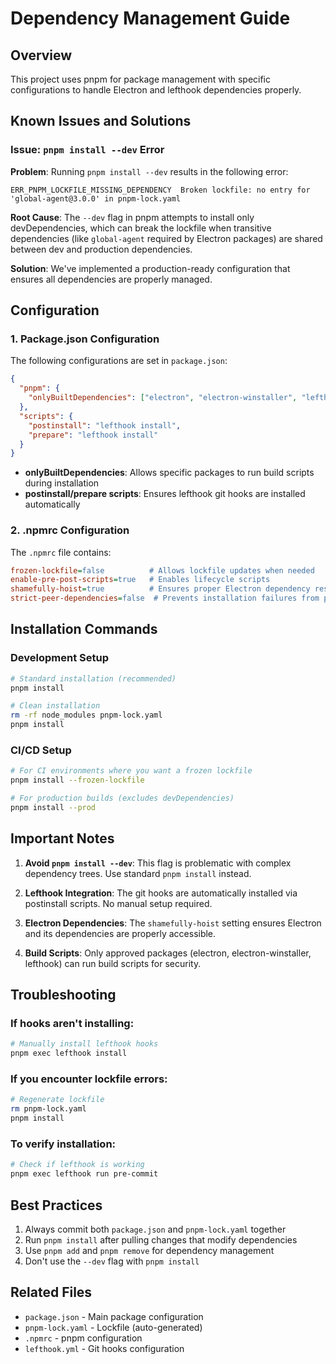 # Dependency Management Guide

## Overview

This project uses pnpm for package management with specific configurations to handle Electron and lefthook dependencies properly.

## Known Issues and Solutions

### Issue: `pnpm install --dev` Error

**Problem**: Running `pnpm install --dev` results in the following error:

```
ERR_PNPM_LOCKFILE_MISSING_DEPENDENCY  Broken lockfile: no entry for 'global-agent@3.0.0' in pnpm-lock.yaml
```

**Root Cause**: The `--dev` flag in pnpm attempts to install only devDependencies, which can break the lockfile when transitive dependencies (like `global-agent` required by Electron packages) are shared between dev and production dependencies.

**Solution**: We've implemented a production-ready configuration that ensures all dependencies are properly managed.

## Configuration

### 1. Package.json Configuration

The following configurations are set in `package.json`:

```json
{
  "pnpm": {
    "onlyBuiltDependencies": ["electron", "electron-winstaller", "lefthook"]
  },
  "scripts": {
    "postinstall": "lefthook install",
    "prepare": "lefthook install"
  }
}
```

- **onlyBuiltDependencies**: Allows specific packages to run build scripts during installation
- **postinstall/prepare scripts**: Ensures lefthook git hooks are installed automatically

### 2. .npmrc Configuration

The `.npmrc` file contains:

```ini
frozen-lockfile=false          # Allows lockfile updates when needed
enable-pre-post-scripts=true   # Enables lifecycle scripts
shamefully-hoist=true          # Ensures proper Electron dependency resolution
strict-peer-dependencies=false  # Prevents installation failures from peer dep warnings
```

## Installation Commands

### Development Setup

```bash
# Standard installation (recommended)
pnpm install

# Clean installation
rm -rf node_modules pnpm-lock.yaml
pnpm install
```

### CI/CD Setup

```bash
# For CI environments where you want a frozen lockfile
pnpm install --frozen-lockfile

# For production builds (excludes devDependencies)
pnpm install --prod
```

## Important Notes

1. **Avoid `pnpm install --dev`**: This flag is problematic with complex dependency trees. Use standard `pnpm install` instead.

2. **Lefthook Integration**: The git hooks are automatically installed via postinstall scripts. No manual setup required.

3. **Electron Dependencies**: The `shamefully-hoist` setting ensures Electron and its dependencies are properly accessible.

4. **Build Scripts**: Only approved packages (electron, electron-winstaller, lefthook) can run build scripts for security.

## Troubleshooting

### If hooks aren't installing:

```bash
# Manually install lefthook hooks
pnpm exec lefthook install
```

### If you encounter lockfile errors:

```bash
# Regenerate lockfile
rm pnpm-lock.yaml
pnpm install
```

### To verify installation:

```bash
# Check if lefthook is working
pnpm exec lefthook run pre-commit
```

## Best Practices

1. Always commit both `package.json` and `pnpm-lock.yaml` together
2. Run `pnpm install` after pulling changes that modify dependencies
3. Use `pnpm add` and `pnpm remove` for dependency management
4. Don't use the `--dev` flag with `pnpm install`

## Related Files

- `package.json` - Main package configuration
- `pnpm-lock.yaml` - Lockfile (auto-generated)
- `.npmrc` - pnpm configuration
- `lefthook.yml` - Git hooks configuration
